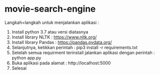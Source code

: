 # movie-search-engine

Langkah=langkah untuk menjalankan aplikasi :
1. Install python 3.7 atau versi diatasnya
2. Install library NLTK : https://www.nltk.org/
3. Install library Pandas : https://pandas.pydata.org/
4. Selanjutnya, ketikkan perintah : pip3 install -r requirements.txt
5. Setelah semua requirment terinstall jalankan aplikasi dengan perintah : python app.py
6. Buka aplikasi pada alamat : http://localhost:5000
7. Selesai

